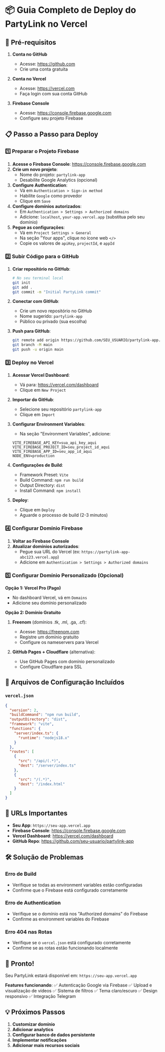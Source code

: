 # 📦 Guia Completo de Deploy do PartyLink no Vercel

## 🚀 Pré-requisitos

1. **Conta no GitHub**
   - Acesse: https://github.com
   - Crie uma conta gratuita

2. **Conta no Vercel**
   - Acesse: https://vercel.com
   - Faça login com sua conta GitHub

3. **Firebase Console**
   - Acesse: https://console.firebase.google.com
   - Configure seu projeto Firebase

## 📋 Passo a Passo para Deploy

### 1️⃣ Preparar o Projeto Firebase

1. **Acesse o Firebase Console**: https://console.firebase.google.com
2. **Crie um novo projeto**:
   - Nome do projeto: `partylink-app`
   - Desabilite Google Analytics (opcional)
3. **Configure Authentication**:
   - Vá em `Authentication > Sign-in method`
   - Habilite `Google` como provedor
   - Clique em `Save`
4. **Configure domínios autorizados**:
   - Em `Authentication > Settings > Authorized domains`
   - Adicione: `localhost`, `your-app.vercel.app` (substitua pelo seu domínio)
5. **Pegue as configurações**:
   - Vá em `Project Settings > General`
   - Na seção "Your apps", clique no ícone web `</>`
   - Copie os valores de `apiKey`, `projectId`, e `appId`

### 2️⃣ Subir Código para o GitHub

1. **Criar repositório no GitHub**:
   ```bash
   # No seu terminal local
   git init
   git add .
   git commit -m "Initial PartyLink commit"
   ```

2. **Conectar com GitHub**:
   - Crie um novo repositório no GitHub
   - Nome sugerido: `partylink-app`
   - Público ou privado (sua escolha)

3. **Push para GitHub**:
   ```bash
   git remote add origin https://github.com/SEU_USUARIO/partylink-app.git
   git branch -M main
   git push -u origin main
   ```

### 3️⃣ Deploy no Vercel

1. **Acessar Vercel Dashboard**:
   - Vá para: https://vercel.com/dashboard
   - Clique em `New Project`

2. **Importar do GitHub**:
   - Selecione seu repositório `partylink-app`
   - Clique em `Import`

3. **Configurar Environment Variables**:
   - Na seção "Environment Variables", adicione:
   ```
   VITE_FIREBASE_API_KEY=sua_api_key_aqui
   VITE_FIREBASE_PROJECT_ID=seu_project_id_aqui
   VITE_FIREBASE_APP_ID=seu_app_id_aqui
   NODE_ENV=production
   ```

4. **Configurações de Build**:
   - Framework Preset: `Vite`
   - Build Command: `npm run build`
   - Output Directory: `dist`
   - Install Command: `npm install`

5. **Deploy**:
   - Clique em `Deploy`
   - Aguarde o processo de build (2-3 minutos)

### 4️⃣ Configurar Domínio Firebase

1. **Voltar ao Firebase Console**
2. **Atualizar domínios autorizados**:
   - Pegue sua URL do Vercel (ex: `https://partylink-app-abc123.vercel.app`)
   - Adicione em `Authentication > Settings > Authorized domains`

### 5️⃣ Configurar Domínio Personalizado (Opcional)

**Opção 1: Vercel Pro (Pago)**
- No dashboard Vercel, vá em `Domains`
- Adicione seu domínio personalizado

**Opção 2: Domínio Gratuito**
1. **Freenom** (domínios .tk, .ml, .ga, .cf):
   - Acesse: https://freenom.com
   - Registre um domínio gratuito
   - Configure os nameservers para Vercel

2. **GitHub Pages + Cloudflare** (alternativa):
   - Use GitHub Pages com domínio personalizado
   - Configure Cloudflare para SSL

## 🔧 Arquivos de Configuração Incluídos

### `vercel.json`
```json
{
  "version": 2,
  "buildCommand": "npm run build",
  "outputDirectory": "dist",
  "framework": "vite",
  "functions": {
    "server/index.ts": {
      "runtime": "nodejs18.x"
    }
  },
  "routes": [
    {
      "src": "/api/(.*)",
      "dest": "/server/index.ts"
    },
    {
      "src": "/(.*)",
      "dest": "/index.html"
    }
  ]
}
```

## 🎯 URLs Importantes

- **Seu App**: `https://seu-app.vercel.app`
- **Firebase Console**: https://console.firebase.google.com
- **Vercel Dashboard**: https://vercel.com/dashboard
- **GitHub Repo**: https://github.com/seu-usuario/partylink-app

## 🛠️ Solução de Problemas

### Erro de Build
- Verifique se todas as environment variables estão configuradas
- Confirme que o Firebase está configurado corretamente

### Erro de Authentication
- Verifique se o domínio está nos "Authorized domains" do Firebase
- Confirme as environment variables do Firebase

### Erro 404 nas Rotas
- Verifique se o `vercel.json` está configurado corretamente
- Confirme se as rotas estão funcionando localmente

## 🎉 Pronto!

Seu PartyLink estará disponível em:
`https://seu-app.vercel.app`

**Features funcionando**:
✅ Autenticação Google via Firebase
✅ Upload e visualização de vídeos
✅ Sistema de filtros
✅ Tema claro/escuro
✅ Design responsivo
✅ Integração Telegram

## 💡 Próximos Passos

1. **Customizar domínio**
2. **Adicionar analytics**
3. **Configurar banco de dados persistente**
4. **Implementar notificações**
5. **Adicionar mais recursos sociais**